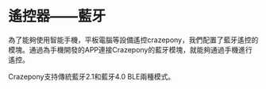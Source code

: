 
#  遙控器——藍牙


為了能夠使用智能手機，平板電腦等設備遙控crazepony，我們配置了藍牙遙控的模塊。通過為手機開發的APP連接Crazepony的藍牙模塊，就能夠通過手機進行遙控。

Crazepony支持傳統藍牙2.1和藍牙4.0 BLE兩種模式。

